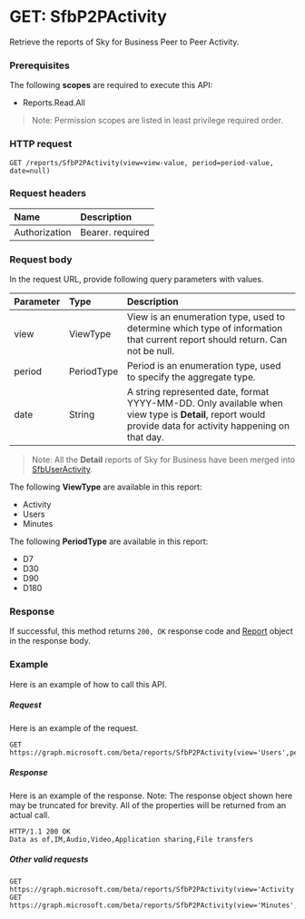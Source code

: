 # GET: SfbP2PActivity
Retrieve the reports of Sky for Business Peer to Peer Activity.

### Prerequisites
The following **scopes** are required to execute this API: 
- Reports.Read.All

> Note: Permission scopes are listed in least privilege required order.

### HTTP request
<!-- { "blockType": "ignored" } -->
```http
GET /reports/SfbP2PActivity(view=view-value, period=period-value, date=null)
```
### Request headers
| Name       | Description|
|:---------------|:----------|
| Authorization  | Bearer. required|

### Request body
In the request URL, provide following query parameters with values.

| Parameter	   | Type	|Description|
|:---------------|:--------|:----------|
|view|ViewType|View is an enumeration type, used to determine which type of information that current report should return. Can not be null.|
|period|PeriodType|Period is an enumeration type, used to specify the aggregate type.|
|date|String|A string represented date, format YYYY-MM-DD. Only available when view type is **Detail**, report would provide data for activity happening on that day.|

> Note: All the **Detail** reports of Sky for Business have been merged into [SfbUserActivity](reportroot_sfbuseractivity.md).

The following **ViewType** are available in this report:

- Activity
- Users
- Minutes

The following **PeriodType** are available in this report:

- D7
- D30
- D90
- D180

### Response
If successful, this method returns `200, OK` response code and [Report](../resources/report.md) object in the response body.

### Example
Here is an example of how to call this API.
##### Request
Here is an example of the request.
<!-- {
  "blockType": "request",
  "name": "reportroot_sfbp2pactivity"
}-->
```http
GET https://graph.microsoft.com/beta/reports/SfbP2PActivity(view='Users',period='D7',date=null)
```

##### Response
Here is an example of the response. Note: The response object shown here may be truncated for brevity. All of the properties will be returned from an actual call.
<!-- {
  "blockType": "response",
  "truncated": true,
  "@odata.type": "microsoft.graph.Report"
} -->
```http
HTTP/1.1 200 OK
Data as of,IM,Audio,Video,Application sharing,File transfers
```
##### Other valid requests
<!-- {
  "blockType": "request",
  "name": "reportroot_sfbp2pactivity"
}-->
```http
GET https://graph.microsoft.com/beta/reports/SfbP2PActivity(view='Activity',period='D7',date=null)
GET https://graph.microsoft.com/beta/reports/SfbP2PActivity(view='Minutes',period='D7',date=null)
```
<!-- uuid: 8fcb5dbc-d5aa-4681-8e31-b001d5168d79
2015-10-25 14:57:30 UTC -->
<!-- {
  "type": "#page.annotation",
  "description": "ReportRoot: SfbP2PActivity",
  "keywords": "",
  "section": "documentation",
  "tocPath": ""
}-->